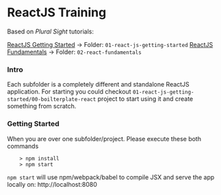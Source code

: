 # ReactJS Training 

Based on _Plural Sight_ tutorials:

[ReactJS Getting Started](https://app.pluralsight.com/library/courses/react-js-getting-started) -> Folder: `01-react-js-getting-started`
[ReactJS Fundamentals](https://app.pluralsight.com/library/courses/react-fundamentals) -> Folder: `02-react-fundamentals`
### Intro
Each subfolder is a completely different and standalone ReactJS application.
For starting you could checkout `01-react-js-getting-started/00-boilterplate-react` project to start using it and create something from scratch.


### Getting Started

When you are over one subfolder/project. Please execute these both commands 

```
	> npm install
	> npm start
```

`npm start` will use npm/webpack/babel to compile JSX and serve the app locally on: http://localhost:8080
